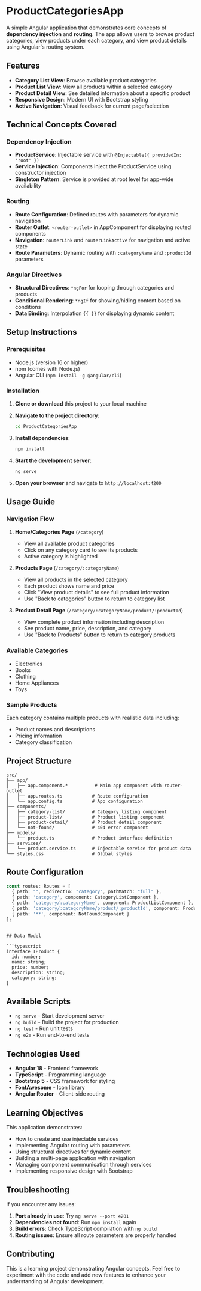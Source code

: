 # ProductCategoriesApp

A simple Angular application that demonstrates core concepts of **dependency injection** and **routing**. The app allows users to browse product categories, view products under each category, and view product details using Angular's routing system.

## Features

- **Category List View**: Browse available product categories
- **Product List View**: View all products within a selected category
- **Product Detail View**: See detailed information about a specific product
- **Responsive Design**: Modern UI with Bootstrap styling
- **Active Navigation**: Visual feedback for current page/selection

## Technical Concepts Covered

### Dependency Injection
- **ProductService**: Injectable service with `@Injectable({ providedIn: 'root' })`
- **Service Injection**: Components inject the ProductService using constructor injection
- **Singleton Pattern**: Service is provided at root level for app-wide availability

### Routing
- **Route Configuration**: Defined routes with parameters for dynamic navigation
- **Router Outlet**: `<router-outlet>` in AppComponent for displaying routed components
- **Navigation**: `routerLink` and `routerLinkActive` for navigation and active state
- **Route Parameters**: Dynamic routing with `:categoryName` and `:productId` parameters

### Angular Directives
- **Structural Directives**: `*ngFor` for looping through categories and products
- **Conditional Rendering**: `*ngIf` for showing/hiding content based on conditions
- **Data Binding**: Interpolation `{{ }}` for displaying dynamic content

## Setup Instructions

### Prerequisites
- Node.js (version 16 or higher)
- npm (comes with Node.js)
- Angular CLI (`npm install -g @angular/cli`)

### Installation

1. **Clone or download** this project to your local machine

2. **Navigate to the project directory**:
   ```bash
   cd ProductCategoriesApp
   ```

3. **Install dependencies**:
   ```bash
   npm install
   ```

4. **Start the development server**:
   ```bash
   ng serve
   ```

5. **Open your browser** and navigate to `http://localhost:4200`

## Usage Guide

### Navigation Flow

1. **Home/Categories Page** (`/category`)
   - View all available product categories
   - Click on any category card to see its products
   - Active category is highlighted

2. **Products Page** (`/category/:categoryName`)
   - View all products in the selected category
   - Each product shows name and price
   - Click "View product details" to see full product information
   - Use "Back to categories" button to return to category list

3. **Product Detail Page** (`/category/:categoryName/product/:productId`)
   - View complete product information including description
   - See product name, price, description, and category
   - Use "Back to Products" button to return to category products

### Available Categories
- Electronics
- Books
- Clothing
- Home Appliances
- Toys

### Sample Products
Each category contains multiple products with realistic data including:
- Product names and descriptions
- Pricing information
- Category classification

## Project Structure

```
src/
├── app/
│   ├── app.component.*          # Main app component with router-outlet
│   ├── app.routes.ts           # Route configuration
│   └── app.config.ts           # App configuration
├── components/
│   ├── category-list/          # Category listing component
│   ├── product-list/           # Product listing component
│   ├── product-detail/         # Product detail component
│   └── not-found/              # 404 error component
├── models/
│   └── product.ts              # Product interface definition
├── services/
│   └── product.service.ts      # Injectable service for product data
└── styles.css                  # Global styles
```

## Route Configuration

```typescript
const routes: Routes = [
  { path: "", redirectTo: "category", pathMatch: "full" },
  { path: 'category', component: CategoryListComponent },
  { path: 'category/:categoryName', component: ProductListComponent },
  { path: 'category/:categoryName/product/:productId', component: ProductDetailComponent },
  { path: '**', component: NotFoundComponent }
];
```
```

## Data Model

```typescript
interface IProduct {
  id: number;
  name: string;
  price: number;
  description: string;
  category: string;
}
```

## Available Scripts

- `ng serve` - Start development server
- `ng build` - Build the project for production
- `ng test` - Run unit tests
- `ng e2e` - Run end-to-end tests

## Technologies Used

- **Angular 18** - Frontend framework
- **TypeScript** - Programming language
- **Bootstrap 5** - CSS framework for styling
- **FontAwesome** - Icon library
- **Angular Router** - Client-side routing

## Learning Objectives

This application demonstrates:
- How to create and use injectable services
- Implementing Angular routing with parameters
- Using structural directives for dynamic content
- Building a multi-page application with navigation
- Managing component communication through services
- Implementing responsive design with Bootstrap

## Troubleshooting

If you encounter any issues:

1. **Port already in use**: Try `ng serve --port 4201`
2. **Dependencies not found**: Run `npm install` again
3. **Build errors**: Check TypeScript compilation with `ng build`
4. **Routing issues**: Ensure all route parameters are properly handled

## Contributing

This is a learning project demonstrating Angular concepts. Feel free to experiment with the code and add new features to enhance your understanding of Angular development.
